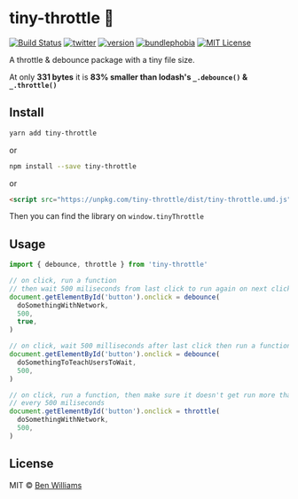 # tiny-throttle 🚗

[![Build Status][build-badge]][build]
[![twitter][twitter-badge]][twitter]
[![version][version-badge]][package]
[![bundlephobia][bundlephobia-badge]][bundlephobia]
[![MIT License][license-badge]][license]

A throttle & debounce package with a tiny file size.

At only **331 bytes** it is **83% smaller than lodash's `_.debounce()` & `_.throttle()`**

## Install

```bash
yarn add tiny-throttle
```

or

```bash
npm install --save tiny-throttle
```

or

```html
<script src="https://unpkg.com/tiny-throttle/dist/tiny-throttle.umd.js"></script>
```

Then you can find the library on `window.tinyThrottle`

## Usage

```js
import { debounce, throttle } from 'tiny-throttle'

// on click, run a function
// then wait 500 miliseconds from last click to run again on next click
document.getElementById('button').onclick = debounce(
  doSomethingWithNetwork,
  500,
  true,
)

// on click, wait 500 milliseconds after last click then run a function
document.getElementById('button').onclick = debounce(
  doSomethingToTeachUsersToWait,
  500,
)

// on click, run a function, then make sure it doesn't get run more than once
// every 500 miliseconds
document.getElementById('button').onclick = throttle(
  doSomethingWithNetwork,
  500,
)
```

## License

MIT © [Ben Williams](https://biwills.com)

[build-badge]: https://img.shields.io/circleci/build/github/biw/tiny-throttle.svg?style=flat-square
[build]: https://app.circleci.com/pipelines/github/biw/tiny-throttle
[version-badge]: https://img.shields.io/npm/v/tiny-throttle.svg?style=flat-square
[package]: https://www.npmjs.com/package/tiny-throttle
[license-badge]: https://img.shields.io/npm/l/tiny-throttle.svg?style=flat-square
[license]: https://github.com/biw/tiny-throttle/blob/main/LICENSE
[twitter-badge]: https://img.shields.io/twitter/follow/biwills.svg?style=flat-square&logo=twitter&label=Follow
[twitter]: https://twitter.com/biwills
[bundlephobia]: https://bundlephobia.com/result?p=tiny-throttle
[bundlephobia-badge]: https://img.shields.io/bundlephobia/minzip/tiny-throttle@latest?style=flat-square
